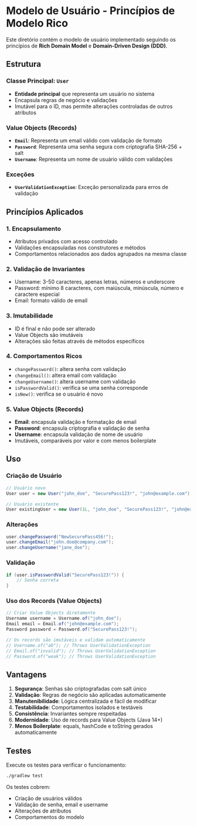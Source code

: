 # Modelo de Usuário - Princípios de Modelo Rico

Este diretório contém o modelo de usuário implementado seguindo os princípios de **Rich Domain Model** e **Domain-Driven Design (DDD)**.

## Estrutura

### Classe Principal: `User`
- **Entidade principal** que representa um usuário no sistema
- Encapsula regras de negócio e validações
- Imutável para o ID, mas permite alterações controladas de outros atributos

### Value Objects (Records)
- **`Email`**: Representa um email válido com validação de formato
- **`Password`**: Representa uma senha segura com criptografia SHA-256 + salt
- **`Username`**: Representa um nome de usuário válido com validações

### Exceções
- **`UserValidationException`**: Exceção personalizada para erros de validação

## Princípios Aplicados

### 1. Encapsulamento
- Atributos privados com acesso controlado
- Validações encapsuladas nos construtores e métodos
- Comportamentos relacionados aos dados agrupados na mesma classe

### 2. Validação de Invariantes
- Username: 3-50 caracteres, apenas letras, números e underscore
- Password: mínimo 8 caracteres, com maiúscula, minúscula, número e caractere especial
- Email: formato válido de email

### 3. Imutabilidade
- ID é final e não pode ser alterado
- Value Objects são imutáveis
- Alterações são feitas através de métodos específicos

### 4. Comportamentos Ricos
- `changePassword()`: altera senha com validação
- `changeEmail()`: altera email com validação
- `changeUsername()`: altera username com validação
- `isPasswordValid()`: verifica se uma senha corresponde
- `isNew()`: verifica se o usuário é novo

### 5. Value Objects (Records)
- **Email**: encapsula validação e formatação de email
- **Password**: encapsula criptografia e validação de senha
- **Username**: encapsula validação de nome de usuário
- Imutáveis, comparáveis por valor e com menos boilerplate

## Uso

### Criação de Usuário
```java
// Usuário novo
User user = new User("john_doe", "SecurePass123!", "john@example.com");

// Usuário existente
User existingUser = new User(1L, "john_doe", "SecurePass123!", "john@example.com");
```

### Alterações
```java
user.changePassword("NewSecurePass456!");
user.changeEmail("john.doe@company.com");
user.changeUsername("jane_doe");
```

### Validação
```java
if (user.isPasswordValid("SecurePass123!")) {
    // Senha correta
}
```

### Uso dos Records (Value Objects)
```java
// Criar Value Objects diretamente
Username username = Username.of("john_doe");
Email email = Email.of("john@example.com");
Password password = Password.of("SecurePass123!");

// Os records são imutáveis e validam automaticamente
// Username.of("ab"); // Throws UserValidationException
// Email.of("invalid"); // Throws UserValidationException
// Password.of("weak"); // Throws UserValidationException
```

## Vantagens

1. **Segurança**: Senhas são criptografadas com salt único
2. **Validação**: Regras de negócio são aplicadas automaticamente
3. **Manutenibilidade**: Lógica centralizada e fácil de modificar
4. **Testabilidade**: Comportamentos isolados e testáveis
5. **Consistência**: Invariantes sempre respeitadas
6. **Modernidade**: Uso de records para Value Objects (Java 14+)
7. **Menos Boilerplate**: equals, hashCode e toString gerados automaticamente

## Testes

Execute os testes para verificar o funcionamento:
```bash
./gradlew test
```

Os testes cobrem:
- Criação de usuários válidos
- Validação de senha, email e username
- Alterações de atributos
- Comportamentos do modelo
